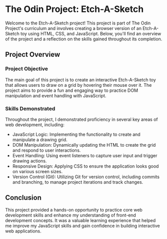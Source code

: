 # The Odin Project: Etch-A-Sketch

Welcome to the Etch-A-Sketch project! This project is part of The Odin Project's curriculum and involves creating a browser version of an Etch-A-Sketch toy using HTML, CSS, and JavaScript. Below, you'll find an overview of the project and a reflection on the skills gained throughout its completion.

## Project Overview

### Project Objective

The main goal of this project is to create an interactive Etch-A-Sketch toy that allows users to draw on a grid by hovering their mouse over it. The project aims to provide a fun and engaging way to practice DOM manipulation and event handling with JavaScript.

### Skills Demonstrated

Throughout the project, I demonstrated proficiency in several key areas of web development, including:

- JavaScript Logic: Implementing the functionality to create and manipulate a drawing grid.
- DOM Manipulation: Dynamically updating the HTML to create the grid and respond to user interactions.
- Event Handling: Using event listeners to capture user input and trigger drawing actions.
- Responsive Design: Applying CSS to ensure the application looks good on various screen sizes.
- Version Control (Git): Utilizing Git for version control, including commits and branching, to manage project iterations and track changes.

## Conclusion

This project provided a hands-on opportunity to practice core web development skills and enhance my understanding of front-end development concepts. It was a valuable learning experience that helped me improve my JavaScript skills and gain confidence in building interactive web applications.
